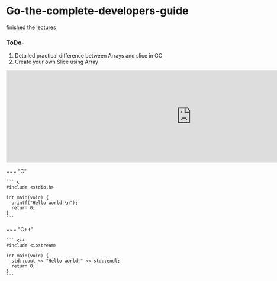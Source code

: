 # Go-the-complete-developers-guide
finished the lectures

### ToDo-  
1. Detailed practical difference between Arrays and slice in GO
2. Create your own Slice using Array

<iframe src="https://leetcode.com/playground/YLi9jCfP/shared" frameBorder="0" width="1000" height="250"></iframe>

=== "C"

    ``` c
    #include <stdio.h>

    int main(void) {
      printf("Hello world!\n");
      return 0;
    }
    ```

=== "C++"

    ``` c++
    #include <iostream>

    int main(void) {
      std::cout << "Hello world!" << std::endl;
      return 0;
    }
    ```
